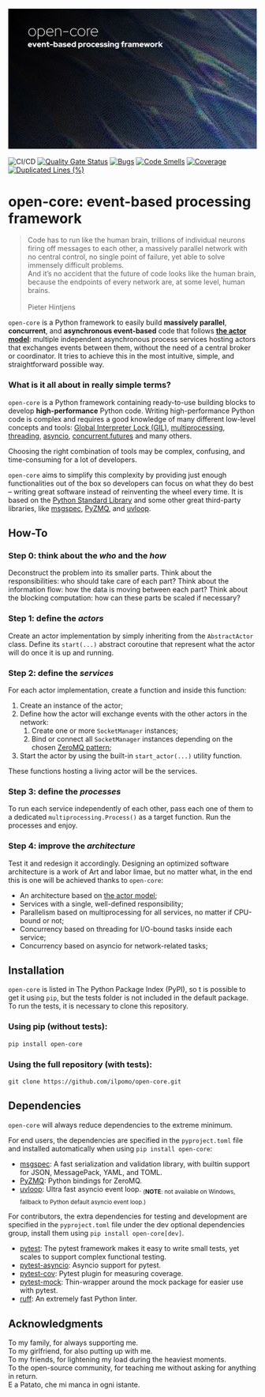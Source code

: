 ![`open-core` header image.](asset/header.jpg)

![CI/CD](https://github.com/ilpomo/open-core/actions/workflows/workflow.yml/badge.svg)
[![Quality Gate Status](https://sonarcloud.io/api/project_badges/measure?project=ilpomo_open-core&metric=alert_status)](https://sonarcloud.io/summary/new_code?id=ilpomo_open-core)
[![Bugs](https://sonarcloud.io/api/project_badges/measure?project=ilpomo_open-core&metric=bugs)](https://sonarcloud.io/summary/new_code?id=ilpomo_open-core)
[![Code Smells](https://sonarcloud.io/api/project_badges/measure?project=ilpomo_open-core&metric=code_smells)](https://sonarcloud.io/summary/new_code?id=ilpomo_open-core)
[![Coverage](https://sonarcloud.io/api/project_badges/measure?project=ilpomo_open-core&metric=coverage)](https://sonarcloud.io/summary/new_code?id=ilpomo_open-core)
[![Duplicated Lines (%)](https://sonarcloud.io/api/project_badges/measure?project=ilpomo_open-core&metric=duplicated_lines_density)](https://sonarcloud.io/summary/new_code?id=ilpomo_open-core)

# open-core: event-based processing framework

> Code has to run like the human brain, trillions of individual neurons firing off messages to each other, a massively 
> parallel network with no central control, no single point of failure, yet able to solve immensely difficult problems.
> \
> And it’s no accident that the future of code looks like the human brain, because the endpoints of every network are, 
> at some level, human brains.
> \
> \
> Pieter Hintjens

`open-core` is a Python framework to easily build **massively parallel**, **concurrent**, and **asynchronous 
event-based** code that follows [**the actor model**](https://en.wikipedia.org/wiki/Actor_model):
multiple independent asynchronous process services hosting actors that exchanges events between them, without the need 
of a central broker or coordinator.
It tries to achieve this in the most intuitive, simple, and straightforward possible way.

### What is it all about in really simple terms?

`open-core` is a Python framework containing ready-to-use building blocks to develop **high-performance** Python code.
Writing high-performance Python code is complex and requires a good knowledge of many different low-level concepts and 
tools:
[Global Interpreter Lock (GIL)](https://wiki.python.org/moin/GlobalInterpreterLock), 
[multiprocessing](https://docs.python.org/3/library/multiprocessing.html), 
[threading](https://docs.python.org/3/library/threading.html),
[asyncio](https://docs.python.org/3/library/asyncio.html),
[concurrent.futures](https://docs.python.org/3/library/concurrent.futures.html) and many others.

Choosing the right combination of tools may be complex, confusing, and time-consuming for a lot of developers.

`open-core` aims to simplify this complexity by providing just enough functionalities out of the box so developers can 
focus on what they do best – writing great software instead of reinventing the wheel every time.
It is based on the [Python Standard Library](https://docs.python.org/3/library/index.html) and some other great 
third-party libraries, like [msgspec](https://github.com/jcrist/msgspec), [PyZMQ](https://github.com/zeromq/pyzmq), and
[uvloop](https://github.com/MagicStack/uvloop).

## How-To

### Step 0: think about the *_who_* and the *_how_*

Deconstruct the problem into its smaller parts.
Think about the responsibilities: who should take care of each part? 
Think about the information flow: how the data is moving between each part?
Think about the blocking computation: how can these parts be scaled if necessary?

### Step 1: define the *_actors_*

Create an actor implementation by simply inheriting from the `AbstractActor` class.
Define its `start(...)` abstract coroutine that represent what the actor will do once it is up and running.

### Step 2: define the *_services_*

For each actor implementation, create a function and inside this function:
1. Create an instance of the actor;
2. Define how the actor will exchange events with the other actors in the network:
   1. Create one or more `SocketManager` instances;
   2. Bind or connect all `SocketManager` instances depending on the chosen [ZeroMQ pattern](https://zguide.zeromq.org/docs/chapter1/); 
3. Start the actor by using the built-in `start_actor(...)` utility function.

These functions hosting a living actor will be the services.

### Step 3: define the *_processes_*

To run each service independently of each other, pass each one of them to a dedicated `multiprocessing.Process()` as a
target function.
Run the processes and enjoy.

### Step 4: improve the *_architecture_*

Test it and redesign it accordingly.
Designing an optimized software architecture is a work of Art and labor limae,
but no matter what, in the end this is one will be achieved thanks to `open-core`:
- An architecture based on [the actor model](https://en.wikipedia.org/wiki/Actor_model);
- Services with a single, well-defined responsibility;
- Parallelism based on multiprocessing for all services, no matter if CPU-bound or not;
- Concurrency based on threading for I/O-bound tasks inside each service;
- Concurrency based on asyncio for network-related tasks;

## Installation

`open-core` is listed in The Python Package Index (PyPI), so t is possible to get it using `pip`, 
but the tests folder is not included in the default package.
To run the tests, it is necessary to clone this repository.

### Using pip (without tests):

```sh
pip install open-core
```

### Using the full repository (with tests):

```commandline
git clone https://github.com/ilpomo/open-core.git
```

## Dependencies

`open-core` will always reduce dependencies to the extreme minimum.

For end users, the dependencies are specified in the `pyproject.toml` file and installed automatically when using 
`pip install open-core`:

- [msgspec](https://github.com/jcrist/msgspec): A fast serialization and validation library, with builtin support for 
JSON, MessagePack, YAML, and TOML.
- [PyZMQ](https://github.com/zeromq/pyzmq): Python bindings for ZeroMQ.
- [uvloop](https://github.com/MagicStack/uvloop): Ultra fast asyncio event loop.
  <sub>(**NOTE**: not available on Windows, fallback to Python default asyncio event loop.)</sub>

For contributors, the extra dependencies for testing and development are specified in the `pyproject.toml` file under 
the dev optional dependencies group, install them using `pip install open-core[dev]`.

- [pytest](https://github.com/pytest-dev/pytest): The pytest framework makes it easy to write small tests, yet scales 
to support complex functional testing.
- [pytest-asyncio](https://github.com/pytest-dev/pytest-asyncio): Asyncio support for pytest.
- [pytest-cov](https://github.com/pytest-dev/pytest-cov): Pytest plugin for measuring coverage.
- [pytest-mock](https://github.com/pytest-dev/pytest-mock): Thin-wrapper around the mock package for easier use with 
pytest.
- [ruff](https://github.com/charliermarsh/ruff): An extremely fast Python linter.

## Acknowledgments

To my family, for always supporting me.  
To my girlfriend, for also putting up with me.  
To my friends, for lightening my load during the heaviest moments.  
To the open-source community, for teaching me without asking for anything in return.  
E a Patato, che mi manca in ogni istante.